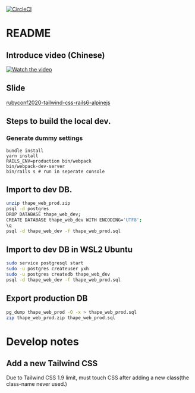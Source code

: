 [![CircleCI](https://circleci.com/gh/thape-cn/web.svg?style=svg)](https://circleci.com/gh/thape-cn/web)

# README

## Introduce video (Chinese)

[![Watch the video](https://i.ytimg.com/vi/eJvLOpA4NtM/hqdefault.jpg)](https://www.youtube.com/watch?v=eJvLOpA4NtM&t=59s)

## Slide

[rubyconf2020-tailwind-css-rails6-alpinejs](https://www.thape.com/uploads/rubyconf2020-tailwind-css-rails6-alpinejs.key)

## Steps to build the local dev.

### Generate dummy settings

```
bundle install
yarn install
RAILS_ENV=production bin/webpack
bin/webpack-dev-server
bin/rails s # run in seperate console
```

## Import to dev DB.

```bash
unzip thape_web_prod.zip
psql -d postgres
DROP DATABASE thape_web_dev;
CREATE DATABASE thape_web_dev WITH ENCODING='UTF8';
\q
psql -d thape_web_dev -f thape_web_prod.sql
```

## Import to dev DB in WSL2 Ubuntu

```bash
sudo service postgresql start
sudo -u postgres createuser yxh
sudo -u postgres createdb thape_web_dev
psql -d thape_web_dev -f thape_web_prod.sql
```

## Export production DB

```bash
pg_dump thape_web_prod -O -x > thape_web_prod.sql
zip thape_web_prod.zip thape_web_prod.sql
```

# Develop notes

## Add a new Tailwind CSS

Due to Tailwind CSS 1.9 limit, must touch CSS after adding a new class(the class-name never used.)
